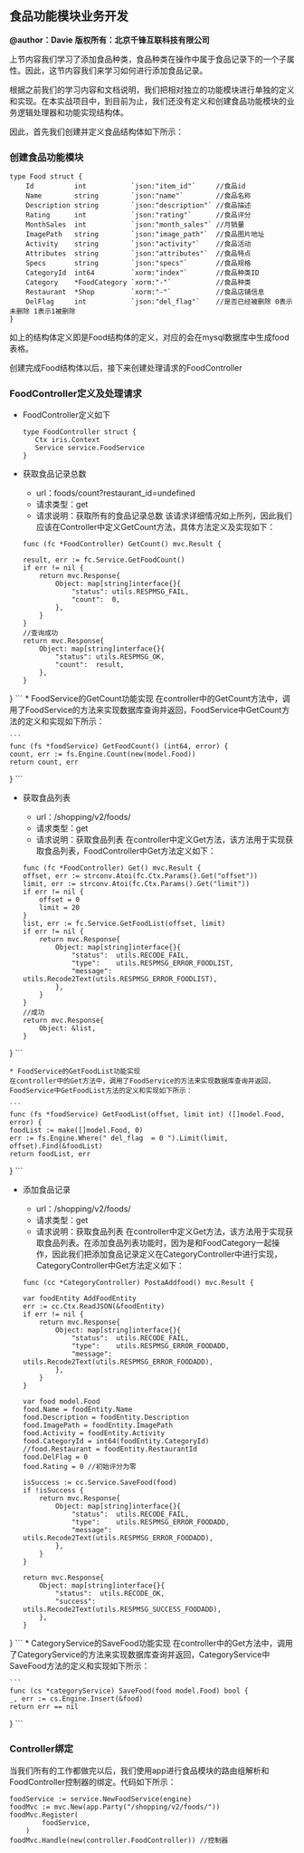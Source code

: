 ## 食品功能模块业务开发

**@author：Davie**
**版权所有：北京千锋互联科技有限公司**

上节内容我们学习了添加食品种类，食品种类在操作中属于食品记录下的一个子属性。因此，这节内容我们来学习如何进行添加食品记录。

根据之前我们的学习内容和文档说明，我们把相对独立的功能模块进行单独的定义和实现。在本实战项目中，到目前为止，我们还没有定义和创建食品功能模块的业务逻辑处理器和功能实现结构体。

因此，首先我们创建并定义食品结构体如下所示：

### 创建食品功能模块
```
type Food struct {
	Id          int           `json:"item_id"`     //食品id
	Name        string        `json:"name"`        //食品名称
	Description string        `json:"description"` //食品描述
	Rating      int           `json:"rating"`      //食品评分
	MonthSales  int           `json:"month_sales"` //月销量
	ImagePath   string        `json:"image_path"`  //食品图片地址
	Activity    string        `json:"activity"`    //食品活动
	Attributes  string        `json:"attributes"`  //食品特点
	Specs       string        `json:"specs"`       //食品规格
	CategoryId  int64         `xorm:"index"`       //食品种类ID
	Category    *FoodCategory `xorm:"-"`           //食品种类
	Restaurant  *Shop         `xorm:"-"`           //食品店铺信息
	DelFlag     int           `json:"del_flag"`    //是否已经被删除 0表示未删除 1表示1被删除
}
```
如上的结构体定义即是Food结构体的定义，对应的会在mysql数据库中生成food表格。

创建完成Food结构体以后，接下来创建处理请求的FoodController

### FoodController定义及处理请求
* FoodController定义如下

    ```
    type FoodController struct {
	   Ctx iris.Context
	   Service service.FoodService
    }
    ```
* 获取食品记录总数
    * url：foods/count?restaurant_id=undefined
    * 请求类型：get
    * 请求说明：获取所有的食品记录总数
该请求详细情况如上所列，因此我们应该在Controller中定义GetCount方法，具体方法定义及实现如下：

    ```
    func (fc *FoodController) GetCount() mvc.Result {

	result, err := fc.Service.GetFoodCount()
	if err != nil {
		return mvc.Response{
			Object: map[string]interface{}{
				"status": utils.RESPMSG_FAIL,
				"count":  0,
			},
		}
	}
	//查询成功
	return mvc.Response{
		Object: map[string]interface{}{
			"status": utils.RESPMSG_OK,
			"count":  result,
		},
	}
}
    ```
    * FoodService的GetCount功能实现
    在controller中的GetCount方法中，调用了FoodService的方法来实现数据库查询并返回，FoodService中GetCount方法的定义和实现如下所示：
    
    ```
    func (fs *foodService) GetFoodCount() (int64, error) {
	count, err := fs.Engine.Count(new(model.Food))
	return count, err
}
    ```

* 获取食品列表
    * url：/shopping/v2/foods/
    * 请求类型：get
    * 请求说明：获取食品列表
    在controller中定义Get方法，该方法用于实现获取食品列表，FoodController中Get方法定义如下：
    
    ```
    func (fc *FoodController) Get() mvc.Result {
	offset, err := strconv.Atoi(fc.Ctx.Params().Get("offset"))
	limit, err := strconv.Atoi(fc.Ctx.Params().Get("limit"))
	if err != nil {
		offset = 0
		limit = 20
	}
	list, err := fc.Service.GetFoodList(offset, limit)
	if err != nil {
		return mvc.Response{
			Object: map[string]interface{}{
				"status":  utils.RECODE_FAIL,
				"type":    utils.RESPMSG_ERROR_FOODLIST,
				"message": utils.Recode2Text(utils.RESPMSG_ERROR_FOODLIST),
			},
		}
	}
	//成功
	return mvc.Response{
		Object: &list,
	}
}
    ```
    
    * FoodService的GetFoodList功能实现
    在controller中的Get方法中，调用了FoodService的方法来实现数据库查询并返回，FoodService中GetFoodList方法的定义和实现如下所示：
    
    ```
    func (fs *foodService) GetFoodList(offset, limit int) ([]model.Food, error) {
	foodList := make([]model.Food, 0)
	err := fs.Engine.Where(" del_flag  = 0 ").Limit(limit, offset).Find(&foodList)
	return foodList, err
}
    ```

* 添加食品记录
    * url：/shopping/v2/foods/
    * 请求类型：get
    * 请求说明：获取食品列表
    在controller中定义Get方法，该方法用于实现获取食品列表。在添加食品列表功能时，因为是和FoodCategory一起操作，因此我们把添加食品记录定义在CategoryController中进行实现，CategoryController中Get方法定义如下：
    
    ```
    func (cc *CategoryController) PostaAddfood() mvc.Result {

	var foodEntity AddFoodEntity
	err := cc.Ctx.ReadJSON(&foodEntity)
	if err != nil {
		return mvc.Response{
			Object: map[string]interface{}{
				"status":  utils.RECODE_FAIL,
				"type":    utils.RESPMSG_ERROR_FOODADD,
				"message": utils.Recode2Text(utils.RESPMSG_ERROR_FOODADD),
			},
		}
	}

	var food model.Food
	food.Name = foodEntity.Name
	food.Description = foodEntity.Description
	food.ImagePath = foodEntity.ImagePath
	food.Activity = foodEntity.Activity
	food.CategoryId = int64(foodEntity.CategoryId)
	//food.Restaurant = foodEntity.RestaurantId
	food.DelFlag = 0
	food.Rating = 0 //初始评分为零

	isSuccess := cc.Service.SaveFood(food)
	if !isSuccess {
		return mvc.Response{
			Object: map[string]interface{}{
				"status":  utils.RECODE_FAIL,
				"type":    utils.RESPMSG_ERROR_FOODADD,
				"message": utils.Recode2Text(utils.RESPMSG_ERROR_FOODADD),
			},
		}
	}

	return mvc.Response{
		Object: map[string]interface{}{
			"status":  utils.RECODE_OK,
			"success": utils.Recode2Text(utils.RESPMSG_SUCCESS_FOODADD),
		},
	}
}
    ```
    * CategoryService的SaveFood功能实现
    在controller中的Get方法中，调用了CategoryService的方法来实现数据库查询并返回，CategoryService中SaveFood方法的定义和实现如下所示：
    
    ```
    func (cs *categoryService) SaveFood(food model.Food) bool {
	_, err := cs.Engine.Insert(&food)
	return err == nil
}
    ```

### Controller绑定
当我们所有的工作都做完以后，我们使用app进行食品模块的路由组解析和FoodController控制器的绑定。代码如下所示：
```
foodService := service.NewFoodService(engine)
foodMvc := mvc.New(app.Party("/shopping/v2/foods/"))
foodMvc.Register(
		foodService,
	)
foodMvc.Handle(new(controller.FoodController)) //控制器
```

